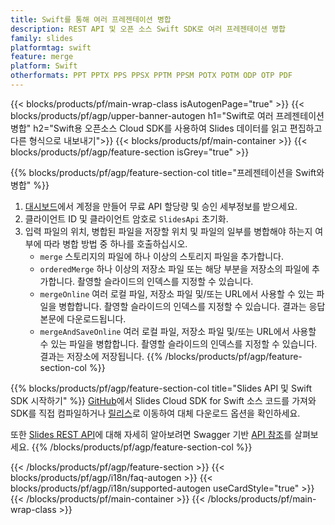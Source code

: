 ```yaml
---
title: Swift를 통해 여러 프레젠테이션 병합
description: REST API 및 오픈 소스 Swift SDK로 여러 프레젠테이션 병합
family: slides
platformtag: swift
feature: merge
platform: Swift
otherformats: PPT PPTX PPS PPSX PPTM PPSM POTX POTM ODP OTP PDF
---
```


{{< blocks/products/pf/main-wrap-class isAutogenPage="true" >}}
{{< blocks/products/pf/agp/upper-banner-autogen h1="Swift로 여러 프레젠테이션 병합" h2="Swift용 오픈소스 Cloud SDK를 사용하여 Slides 데이터를 읽고 편집하고 다른 형식으로 내보내기">}}
{{< blocks/products/pf/main-container >}}
{{< blocks/products/pf/agp/feature-section isGrey="true" >}}

{{% blocks/products/pf/agp/feature-section-col title="프레젠테이션을 Swift와 병합" %}}
1. <a href="https://dashboard.aspose.cloud/">대시보드</a>에서 계정을 만들어 무료 API 할당량 및 승인 세부정보를 받으세요.
1. 클라이언트 ID 및 클라이언트 암호로 ```SlidesApi``` 초기화.
1. 입력 파일의 위치, 병합된 파일을 저장할 위치 및 파일의 일부를 병합해야 하는지 여부에 따라 병합 방법 중 하나를 호출하십시오.
    - ```merge``` 스토리지의 파일에 하나 이상의 스토리지 파일을 추가합니다.
    - ```orderedMerge``` 하나 이상의 저장소 파일 또는 해당 부분을 저장소의 파일에 추가합니다. 촬영할 슬라이드의 인덱스를 지정할 수 있습니다.
    - ```mergeOnline``` 여러 로컬 파일, 저장소 파일 및/또는 URL에서 사용할 수 있는 파일을 병합합니다. 촬영할 슬라이드의 인덱스를 지정할 수 있습니다. 결과는 응답 본문에 다운로드됩니다.
    - ```mergeAndSaveOnline``` 여러 로컬 파일, 저장소 파일 및/또는 URL에서 사용할 수 있는 파일을 병합합니다. 촬영할 슬라이드의 인덱스를 지정할 수 있습니다. 결과는 저장소에 저장됩니다.
{{% /blocks/products/pf/agp/feature-section-col %}}

{{% blocks/products/pf/agp/feature-section-col title="Slides API 및 Swift SDK 시작하기" %}}
[GitHub](https://github.com/aspose-slides-cloud/aspose-slides-cloud-swift)에서 Slides Cloud SDK for Swift 소스 코드를 가져와 SDK를 직접 컴파일하거나 [릴리스](https://releases.aspose.cloud/)로 이동하여 대체 다운로드 옵션을 확인하세요.

또한 [Slides REST API](https://products.aspose.cloud/slides/curl/)에 대해 자세히 알아보려면 Swagger 기반 [API 참조](https://apireference.aspose.cloud/slides/)를 살펴보세요.
{{% /blocks/products/pf/agp/feature-section-col %}}

{{< /blocks/products/pf/agp/feature-section >}}
{{< blocks/products/pf/agp/i18n/faq-autogen >}}
{{< blocks/products/pf/agp/i18n/supported-autogen useCardStyle="true" >}}
{{< /blocks/products/pf/main-container >}}
{{< /blocks/products/pf/main-wrap-class >}}